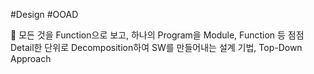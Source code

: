 #Design #OOAD

📌 모든 것을 Function으로 보고, 하나의 Program을 Module, Function 등 점점 Detail한 단위로 Decomposition하여 SW를 만들어내는 설계 기법, Top-Down Approach